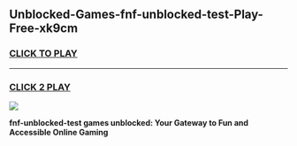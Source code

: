 
## Unblocked-Games-fnf-unblocked-test-Play-Free-xk9cm
<h3>
<a href="https://premium76.site?title=fnf-unblocked-test&ref=21A">CLICK TO PLAY</a></h3>
<hr>

<h3>
<a href="https://premium76.site?title=fnf-unblocked-test&ref=21A">CLICK 2 PLAY</a>
  
</h3>

<a href="https://premium76.site?title=fnf-unblocked-test&ref=21A"><img src="https://clearcache.store/games.png"></a>


**fnf-unblocked-test games unblocked: Your Gateway to Fun and Accessible Online Gaming**
